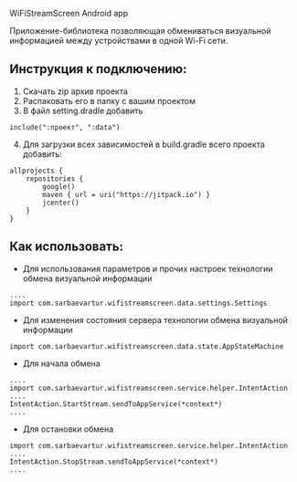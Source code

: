 WiFiStreamScreen Android app

Приложение-библиотека позволяющая обмениваться визуальной информацией между устройствами в одной Wi-Fi сети.

## Инструкция к подключению:
1. Скачать zip архив проекта
2. Распаковать его в папку с вашим проектом
3. В файл setting.dradle добавить
```
include(":проект", ":data")
```
4. Для загрузки всех зависимостей в build.gradle всего проекта добавить:
```
allprojects {
    repositories {
        google()
        maven { url = uri("https://jitpack.io") }
        jcenter()
    }
}
```
## Как использовать:
 - Для использования параметров и прочих настроек технологии обмена визуальной информации
```
....
import com.sarbaevartur.wifistreamscreen.data.settings.Settings
```
 - Для изменения состояния сервера технологии обмена визуальной информации
```
import com.sarbaevartur.wifistreamscreen.data.state.AppStateMachine
```
 - Для начала обмена
```
....
import com.sarbaevartur.wifistreamscreen.service.helper.IntentAction
....
IntentAction.StartStream.sendToAppService(*context*)
....
```
 - Для остановки обмена
```
import com.sarbaevartur.wifistreamscreen.service.helper.IntentAction
....
IntentAction.StopStream.sendToAppService(*context*)
....
```
